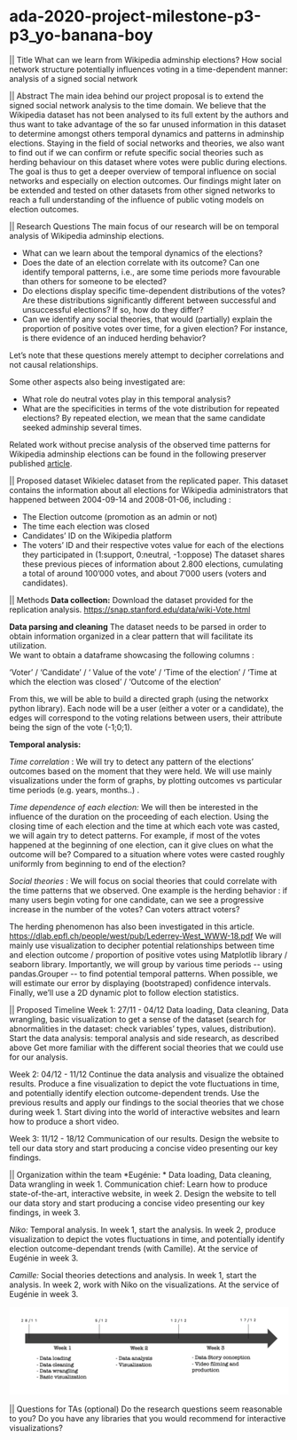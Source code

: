 # ada-2020-project-milestone-p3-p3_yo-banana-boy

|| Title
What can we learn from Wikipedia adminship elections? How social network structure potentially influences voting in a time-dependent manner: analysis of a signed social network

|| Abstract 
The main idea behind our project proposal is to extend the signed social network analysis to the time domain. We believe that the Wikipedia dataset has not been analysed to its full extent by the authors and thus want to take advantage of the so far unused information in this dataset to determine amongst others temporal dynamics and patterns in adminship elections. Staying in the field of social networks and theories, we also want to find out if we can confirm or refute specific social theories such as herding behaviour on this dataset where votes were public during elections. The goal is thus to get a deeper overview of temporal influence on social networks and especially on election outcomes. Our findings might later on be extended and tested on other datasets from other signed networks to reach a full understanding of the influence of public voting models on election outcomes. 


|| Research Questions 
The main focus of our research will be on temporal analysis of Wikipedia adminship elections.

- What can we learn about the temporal dynamics of the elections?
- Does the date of an election correlate with its outcome? Can one identify temporal patterns, i.e., are some time periods more favourable than others for someone to be elected?
- Do elections display specific time-dependent distributions of the votes? Are these distributions significantly different between successful and unsuccessful elections? If so, how do they differ?
- Can we identify any social theories, that would (partially) explain the proportion of positive votes over time, for a given election? For instance, is there evidence of an induced herding behavior?

Let’s note that these questions merely attempt to decipher correlations and not causal relationships.

Some other aspects also being investigated are:
- What role do neutral votes play in this temporal analysis?
- What are the specificities in terms of the vote distribution for repeated elections? By repeated election, we mean that the same candidate seeked adminship several times.

Related work without precise analysis of the observed time patterns for Wikipedia adminship elections can be found in the following preserver published [article](https://arxiv.org/abs/1004.3547). 


|| Proposed dataset
Wikielec dataset from the replicated paper. 
This dataset contains the information about all elections for Wikipedia administrators that happened between 2004-09-14 and 2008-01-06, including : 
- The Election outcome (promotion as an admin or not)
- The time each election was closed
- Candidates’ ID on the Wikipedia platform
- The voters’ ID and their respective votes value for each of the elections they participated in (1:support, 0:neutral, -1:oppose)
The dataset shares these previous pieces of information about 2.800 elections, cumulating a total of around 100’000 votes, and about 7’000 users (voters and candidates). 

|| Methods 
**Data collection:**
Download the dataset provided for the replication analysis.
https://snap.stanford.edu/data/wiki-Vote.html

**Data parsing and cleaning**
The dataset needs to be parsed in order to obtain information organized in a clear pattern that will facilitate its utilization.  
We want to obtain a dataframe showcasing the following columns : 

‘Voter’ / ‘Candidate’ / ‘ Value of the vote’ / ‘Time of the election’ / ‘Time at which the election was closed’ / ‘Outcome of the election’

From this, we will be able to build a directed graph (using the networkx python library). Each node will be a user (either a voter or a candidate), the edges will correspond to the voting relations between users, their attribute being the sign of the vote (-1;0;1). 

**Temporal analysis:**

*Time correlation* : We will try to detect any pattern of the elections’ outcomes based on the moment that they were held. We will use mainly visualizations under the form of graphs, by plotting outcomes vs particular time periods (e.g. years, months..) . 

*Time dependence of each election:* We will then be interested in the influence of the duration on the proceeding of each election. Using the closing time of each election and the time at which each vote was casted, we will again try to detect patterns. For example, if most of the votes happened at the beginning of one election, can it give clues on what the outcome will be? Compared to a situation where votes were casted roughly uniformly from beginning to end of the election? 

*Social theories* : We will focus on social theories that could correlate with the time patterns that we observed. One example is the herding behavior : if many users begin voting for one candidate, can we see a progressive increase in the number of the votes? Can voters attract voters? 

The herding phenomenon has also been investigated in this article. https://dlab.epfl.ch/people/west/pub/Lederrey-West_WWW-18.pdf
We will mainly use visualization to decipher potential relationships between time and election outcome / proportion of positive votes using Matplotlib library / seaborn library.
Importantly, we will group by various time periods -- using pandas.Grouper -- to find potential temporal patterns.
When possible, we will estimate our error by displaying (bootstraped) confidence intervals.
Finally, we’ll use a 2D dynamic plot to follow election statistics. 

|| Proposed Timeline 
Week 1: 27/11 - 04/12
Data loading, Data cleaning, Data wrangling, basic visualization to get a sense of the dataset (search for abnormalities in the dataset: check variables’ types, values, distribution).
Start the data analysis: temporal analysis and side research, as described above
Get more familiar with the different social theories that we could use for our analysis.


Week 2: 04/12 - 11/12
Continue the data analysis and visualize the obtained results.
Produce a fine visualization to depict the vote fluctuations in time, and potentially identify election outcome-dependent trends. 
Use the previous results and apply our findings to the social theories that we chose during week 1. 
Start diving into the world of interactive websites and learn how to produce a short video.


Week 3: 11/12 - 18/12
Communication of our results. 
Design the website to tell our data story and start producing a concise video presenting our key findings.



|| Organization within the team 
*Eugénie: *
Data loading, Data cleaning, Data wrangling in week 1.
Communication chief: 
Learn how to produce state-of-the-art, interactive website, in week 2.
Design the website to tell our data story and start producing a concise video presenting our key findings, in week 3.

*Niko:* 
Temporal analysis. In week 1, start the analysis. In week 2, produce visualization to depict the votes fluctuations in time, and potentially identify election outcome-dependant trends (with Camille).
At the service of Eugénie in week 3.

*Camille:*
Social theories detections and analysis. In week 1, start the analysis. In week 2, work with Niko on the visualizations.
At the service of Eugénie in week 3.

![Screenshot](timeline.png)

|| Questions for TAs (optional)
Do the research questions seem reasonable to you? 
Do you have any libraries that you would recommend for interactive visualizations?
